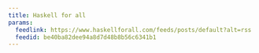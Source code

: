 ```yaml
---
title: Haskell for all
params:
  feedlink: https://www.haskellforall.com/feeds/posts/default?alt=rss
  feedid: be40ba82dee94a8d7d48b8b56c6341b1
---
```

